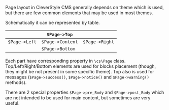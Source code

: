 Page layout in CleverStyle CMS generally depends on theme which is used, but there are few common elements that may be used in most themes.

Schematically it can be represented by table.

|                   | `$Page->Top`             |                      |
|-------------------|--------------------------|----------------------|
| `$Page->Left`     | `$Page->Content`         | `$Page->Right`       |
|                   | `$Page->Bottom`          |                      |

Each part have corresponding property in `\cs\Page` class. Top/Left/Right/Bottom elements are used for blocks placement (though, they might be not present in some specific theme). Top also is used for messages (`$Page->success()`, `$Page->notice()` and `$Page->warning()` methods).

There are 2 special properties `$Page->pre_Body` and `$Page->post_Body` which are not intended to be used for main content, but sometimes are very useful.
